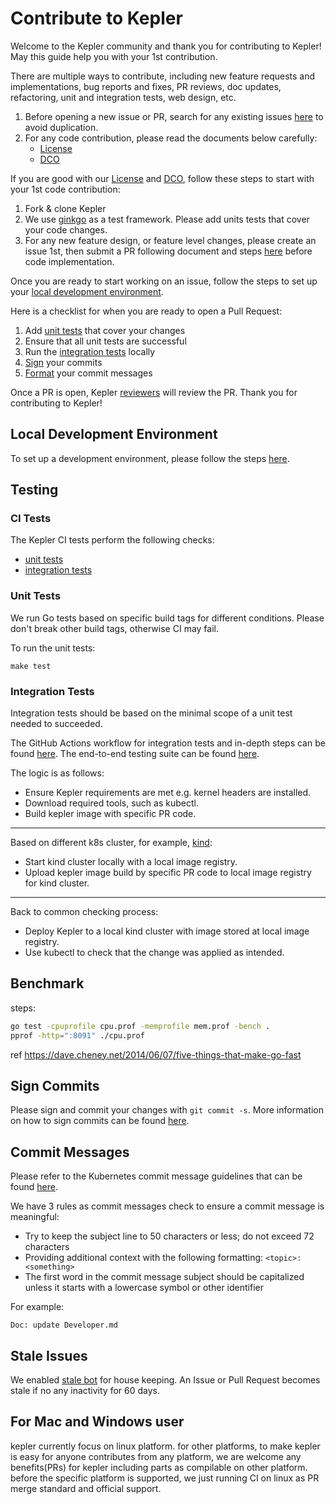 # Contribute to Kepler

Welcome to the Kepler community and thank you for contributing to Kepler! May
this guide help you with your 1st contribution.

There are multiple ways to contribute, including new feature requests and
implementations, bug reports and fixes, PR reviews, doc updates, refactoring,
unit and integration tests, web design, etc.

1. Before opening a new issue or PR, search for any existing issues
   [here](https://github.com/sustainable-computing-io/kepler/issues) to avoid
   duplication.
1. For any code contribution, please read the documents below carefully:
   - [License](./LICENSE)
   - [DCO](./DCO)

If you are good with our [License](./LICENSE) and [DCO](./DCO), follow these
steps to start with your 1st code contribution:

1. Fork & clone Kepler
1. We use [ginkgo](https://onsi.github.io/ginkgo/#getting-started) as a test
   framework. Please add units tests that cover your code changes.
1. For any new feature design, or feature level changes, please create an issue
   1st, then submit a PR following document and steps
   [here](./enhancements/README.md) before code implementation.

Once you are ready to start working on an issue, follow the steps to set up your
[local development environment](#local-development-environment).

Here is a checklist for when you are ready to open a Pull Request:

1. Add [unit tests](#unit-tests) that cover your changes
1. Ensure that all unit tests are successful
1. Run the [integration tests](#integration-tests) locally
1. [Sign](#sign-commits) your commits
1. [Format](#commit-messages) your commit messages

Once a PR is open, Kepler [reviewers](./Contributors.md) will review the PR.
Thank you for contributing to Kepler!

## Local Development Environment

To set up a development environment, please follow the steps [here](./doc/dev/README.md).

## Testing

### CI Tests

The Kepler CI tests perform the following checks:

- [unit tests](./.github/workflows/unit_test.yml)
- [integration tests](./.github/workflows/integration_test.yml)

### Unit Tests

We run Go tests based on specific build tags for different conditions. Please
don't break other build tags, otherwise CI may fail.

To run the unit tests:

```console
make test
```

### Integration Tests

Integration tests should be based on the minimal scope of a unit test needed to
succeeded.

The GitHub Actions workflow for integration tests and in-depth steps can be
found [here](./.github/workflows/integration_test.yml). The end-to-end testing
suite can be found [here](./e2e/).

The logic is as follows:

- Ensure Kepler requirements are met e.g. kernel headers are installed.
- Download required tools, such as kubectl.
- Build kepler image with specific PR code.

---

Based on different k8s cluster, for example, [kind](https://kind.sigs.k8s.io/):

- Start kind cluster locally with a local image registry.
- Upload kepler image build by specific PR code to local image registry for kind
  cluster.

---

Back to common checking process:

- Deploy Kepler to a local kind cluster with image stored at local image
  registry.
- Use kubectl to check that the change was applied as intended.

## Benchmark

steps:

```sh
go test -cpuprofile cpu.prof -memprofile mem.prof -bench .
pprof -http=":8091" ./cpu.prof
```

ref <https://dave.cheney.net/2014/06/07/five-things-that-make-go-fast>

## Sign Commits

Please sign and commit your changes with `git commit -s`. More information on
how to sign commits can be found
[here](https://docs.github.com/en/authentication/managing-commit-signature-verification/signing-commits).

## Commit Messages

Please refer to the Kubernetes commit message guidelines that can be found
[here](https://www.kubernetes.dev/docs/guide/pull-requests/#commit-message-guidelines).

We have 3 rules as commit messages check to ensure a commit message is
meaningful:

- Try to keep the subject line to 50 characters or less; do not exceed 72
  characters
- Providing additional context with the following formatting:
  `<topic>: <something>`
- The first word in the commit message subject should be capitalized unless it
  starts with a lowercase symbol or other identifier

For example:

```text
Doc: update Developer.md
```

## Stale Issues

We enabled [stale bot](https://github.com/probot/stale) for house keeping. An
Issue or Pull Request becomes stale if no any inactivity for 60 days.

## For Mac and Windows user

kepler currently focus on linux platform.
for other platforms, to make kepler is easy for anyone contributes from any platform, we are welcome any benefits(PRs) for kepler including parts as compilable on other platform.
before the specific platform is supported, we just running CI on linux as PR merge standard and official support.
